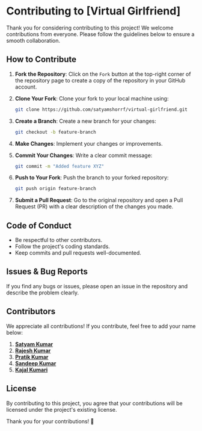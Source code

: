 # Contributing to [Virtual Girlfriend]

Thank you for considering contributing to this project! We welcome contributions from everyone. Please follow the guidelines below to ensure a smooth collaboration.

## How to Contribute

1. **Fork the Repository**: Click on the `Fork` button at the top-right corner of the repository page to create a copy of the repository in your GitHub account.

2. **Clone Your Fork**: Clone your fork to your local machine using:
   ```sh
   git clone https://github.com/satyamshorrf/virtual-girlfriend.git
   ```

3. **Create a Branch**: Create a new branch for your changes:
   ```sh
   git checkout -b feature-branch
   ```

4. **Make Changes**: Implement your changes or improvements.

5. **Commit Your Changes**: Write a clear commit message:
   ```sh
   git commit -m "Added feature XYZ"
   ```

6. **Push to Your Fork**: Push the branch to your forked repository:
   ```sh
   git push origin feature-branch
   ```

7. **Submit a Pull Request**: Go to the original repository and open a Pull Request (PR) with a clear description of the changes you made.

## Code of Conduct

- Be respectful to other contributors.
- Follow the project's coding standards.
- Keep commits and pull requests well-documented.

## Issues & Bug Reports

If you find any bugs or issues, please open an issue in the repository and describe the problem clearly.

## Contributors

We appreciate all contributions! If you contribute, feel free to add your name below:

1. [**Satyam Kumar**](https://github.com/satyamshorrf)
2. [**Rajesh Kumar**](https://github.com/sigmarajesh)
3. [**Pratik Kumar**](https://github.com/Vicy7463)
4. [**Sandeep Kumar**](https://github.com/sandeepkrpoddar)
5. [**Kajal Kumari**](https://github.com/Kajall001)

## License

By contributing to this project, you agree that your contributions will be licensed under the project's existing license.

Thank you for your contributions! 🚀


